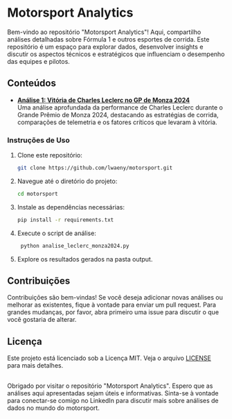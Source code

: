 # Motorsport Analytics

Bem-vindo ao repositório "Motorsport Analytics"! Aqui, compartilho análises detalhadas sobre Fórmula 1 e outros esportes de corrida. Este repositório é um espaço para explorar dados, desenvolver insights e discutir os aspectos técnicos e estratégicos que influenciam o desempenho das equipes e pilotos.

## Conteúdos

- **[Análise 1: Vitória de Charles Leclerc no GP de Monza 2024](#analise-1-vitoria-de-charles-leclerc-no-gp-de-monza-2024)**  
  Uma análise aprofundada da performance de Charles Leclerc durante o Grande Prêmio de Monza 2024, destacando as estratégias de corrida, comparações de telemetria e os fatores críticos que levaram à vitória.

### Instruções de Uso

1. Clone este repositório:  
   ```bash
   git clone https://github.com/lwaeny/motorsport.git

2. Navegue até o diretório do projeto:
   ```bash
   cd motorsport

3. Instale as dependências necessárias:
   ```bash
   pip install -r requirements.txt

4. Execute o script de análise:
   ```bash
    python analise_leclerc_monza2024.py

5. Explore os resultados gerados na pasta output.

## Contribuições

Contribuições são bem-vindas! Se você deseja adicionar novas análises ou melhorar as existentes, fique à vontade para enviar um pull request. Para grandes mudanças, por favor, abra primeiro uma issue para discutir o que você gostaria de alterar.

## Licença

Este projeto está licenciado sob a Licença MIT. Veja o arquivo [LICENSE](LICENSE) para mais detalhes.

##

Obrigado por visitar o repositório "Motorsport Analytics". Espero que as análises aqui apresentadas sejam úteis e informativas. Sinta-se à vontade para conectar-se comigo no LinkedIn para discutir mais sobre análises de dados no mundo do motorsport.
